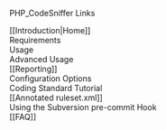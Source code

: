 PHP_CodeSniffer Links

[[Introduction|Home]]  
Requirements  
Usage  
Advanced Usage  
[[Reporting]]  
Configuration Options  
Coding Standard Tutorial  
[[Annotated ruleset.xml]]  
Using the Subversion pre-commit Hook  
[[FAQ]]  